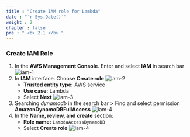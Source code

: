 ```yaml
---
title : "Create IAM role for Lambda"
date : "`r Sys.Date()`"
weight : 2
chapter : false
pre : " <b> 2.1 </b> "
---
```


### Create IAM Role

1. In the **AWS Management Console**. Enter and select **IAM** in search bar
![iam-1](/images/2-Prerequiste/2.3-createrolelambda/iam-1.png)
2. In **IAM** interface. Choose **Create role**
![iam-2](/images/2-Prerequiste/2.3-createrolelambda/iam-2.png)
   - **Trusted entity type:** AWS service
   - **Use case:** Lambda
   - Select **Next**
![iam-3](/images/2-Prerequiste/2.3-createrolelambda/iam-3.png)
3. Searching *dynamodb* in the search bar > Find and select permission **AmazonDynamoDBFullAccess**
![iam-4](/images/2-Prerequiste/2.3-createrolelambda/iam-4.png)
4. In the **Name, review, and create** section:
   - **Role name:** `LambdaAccessDynamoDB`
   - Select **Create role**
![iam-4](/images/2-Prerequiste/2.3-createrolelambda/iam-5.png)